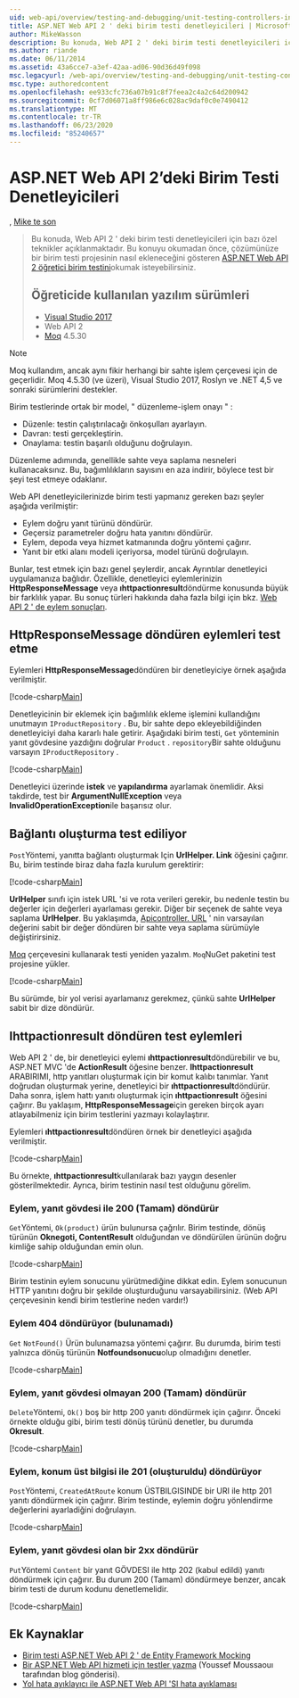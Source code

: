 ```yaml
---
uid: web-api/overview/testing-and-debugging/unit-testing-controllers-in-web-api
title: ASP.NET Web API 2 ' deki birim testi denetleyicileri | Microsoft Docs
author: MikeWasson
description: Bu konuda, Web API 2 ' deki birim testi denetleyicileri için bazı özel teknikler açıklanmaktadır. Bu konuyu okumadan önce öğretici birimini okumak isteyebilirsiniz...
ms.author: riande
ms.date: 06/11/2014
ms.assetid: 43a6cce7-a3ef-42aa-ad06-90d36d49f098
msc.legacyurl: /web-api/overview/testing-and-debugging/unit-testing-controllers-in-web-api
msc.type: authoredcontent
ms.openlocfilehash: ee933cfc736a07b91c8f7feea2c4a2c64d200942
ms.sourcegitcommit: 0cf7d06071a8ff986e6c028ac9daf0c0e7490412
ms.translationtype: MT
ms.contentlocale: tr-TR
ms.lasthandoff: 06/23/2020
ms.locfileid: "85240657"
---
```

# <a name="unit-testing-controllers-in-aspnet-web-api-2"></a>ASP.NET Web API 2’deki Birim Testi Denetleyicileri

, [Mike te son](https://github.com/MikeWasson)

> Bu konuda, Web API 2 ' deki birim testi denetleyicileri için bazı özel teknikler açıklanmaktadır. Bu konuyu okumadan önce, çözümünüze bir birim testi projesinin nasıl ekleneceğini gösteren [ASP.NET Web API 2 öğretici birim testini](unit-testing-with-aspnet-web-api.md)okumak isteyebilirsiniz.
>
> ## <a name="software-versions-used-in-the-tutorial"></a>Öğreticide kullanılan yazılım sürümleri
>
> - [Visual Studio 2017](https://visualstudio.microsoft.com/downloads/?utm_medium=microsoft&utm_source=docs.microsoft.com&utm_campaign=button+cta&utm_content=download+vs2017)
> - Web API 2
> - [Moq](https://github.com/Moq) 4.5.30

> [!NOTE]
> Moq kullandım, ancak aynı fikir herhangi bir sahte işlem çerçevesi için de geçerlidir. Moq 4.5.30 (ve üzeri), Visual Studio 2017, Roslyn ve .NET 4,5 ve sonraki sürümlerini destekler.

Birim testlerinde ortak bir model, &quot; düzenleme-işlem onayı &quot; :

- Düzenle: testin çalıştırılacağı önkoşulları ayarlayın.
- Davran: testi gerçekleştirin.
- Onaylama: testin başarılı olduğunu doğrulayın.

Düzenleme adımında, genellikle sahte veya saplama nesneleri kullanacaksınız. Bu, bağımlılıkların sayısını en aza indirir, böylece test bir şeyi test etmeye odaklanır.

Web API denetleyicilerinizde birim testi yapmanız gereken bazı şeyler aşağıda verilmiştir:

- Eylem doğru yanıt türünü döndürür.
- Geçersiz parametreler doğru hata yanıtını döndürür.
- Eylem, depoda veya hizmet katmanında doğru yöntemi çağırır.
- Yanıt bir etki alanı modeli içeriyorsa, model türünü doğrulayın.

Bunlar, test etmek için bazı genel şeylerdir, ancak Ayrıntılar denetleyici uygulamanıza bağlıdır. Özellikle, denetleyici eylemlerinizin **HttpResponseMessage** veya **ıhttpactionresult**döndürme konusunda büyük bir farklılık yapar. Bu sonuç türleri hakkında daha fazla bilgi için bkz. [Web API 2 ' de eylem sonuçları](../getting-started-with-aspnet-web-api/action-results.md).

## <a name="testing-actions-that-return-httpresponsemessage"></a>HttpResponseMessage döndüren eylemleri test etme

Eylemleri **HttpResponseMessage**döndüren bir denetleyiciye örnek aşağıda verilmiştir.

[!code-csharp[Main](unit-testing-controllers-in-web-api/samples/sample1.cs)]

Denetleyicinin bir eklemek için bağımlılık ekleme işlemini kullandığını unutmayın `IProductRepository` . Bu, bir sahte depo ekleyebildiğinden denetleyiciyi daha kararlı hale getirir. Aşağıdaki birim testi, `Get` yönteminin yanıt gövdesine yazdığını doğrular `Product` . `repository`Bir sahte olduğunu varsayın `IProductRepository` .

[!code-csharp[Main](unit-testing-controllers-in-web-api/samples/sample2.cs)]

Denetleyici üzerinde **istek** ve **yapılandırma** ayarlamak önemlidir. Aksi takdirde, test bir **ArgumentNullException** veya **InvalidOperationException**ile başarısız olur.

## <a name="testing-link-generation"></a>Bağlantı oluşturma test ediliyor

`Post`Yöntemi, yanıtta bağlantı oluşturmak Için **UrlHelper. Link** öğesini çağırır. Bu, birim testinde biraz daha fazla kurulum gerektirir:

[!code-csharp[Main](unit-testing-controllers-in-web-api/samples/sample3.cs)]

**UrlHelper** sınıfı için istek URL 'si ve rota verileri gerekir, bu nedenle testin bu değerler için değerleri ayarlaması gerekir. Diğer bir seçenek de sahte veya saplama **UrlHelper**. Bu yaklaşımda, [Apicontroller. URL](https://msdn.microsoft.com/library/system.web.http.apicontroller.url.aspx) ' nin varsayılan değerini sabit bir değer döndüren bir sahte veya saplama sürümüyle değiştirirsiniz.

[Moq](https://github.com/Moq) çerçevesini kullanarak testi yeniden yazalım. `Moq`NuGet paketini test projesine yükler.

[!code-csharp[Main](unit-testing-controllers-in-web-api/samples/sample4.cs)]

Bu sürümde, bir yol verisi ayarlamanız gerekmez, çünkü sahte **UrlHelper** sabit bir dize döndürür.

## <a name="testing-actions-that-return-ihttpactionresult"></a>Ihttpactionresult döndüren test eylemleri

Web API 2 ' de, bir denetleyici eylemi **ıhttpactionresult**döndürebilir ve bu, ASP.NET MVC 'de **ActionResult** öğesine benzer. **Ihttpactionresult** ARABIRIMI, http yanıtları oluşturmak için bir komut kalıbı tanımlar. Yanıt doğrudan oluşturmak yerine, denetleyici bir **ıhttpactionresult**döndürür. Daha sonra, işlem hattı yanıtı oluşturmak için **ıhttpactionresult** öğesini çağırır. Bu yaklaşım, **HttpResponseMessage**için gereken birçok ayarı atlayabilmeniz için birim testlerini yazmayı kolaylaştırır.

Eylemleri **ıhttpactionresult**döndüren örnek bir denetleyici aşağıda verilmiştir.

[!code-csharp[Main](unit-testing-controllers-in-web-api/samples/sample5.cs)]

Bu örnekte, **ıhttpactionresult**kullanılarak bazı yaygın desenler gösterilmektedir. Ayrıca, birim testinin nasıl test olduğunu görelim.

### <a name="action-returns-200-ok-with-a-response-body"></a>Eylem, yanıt gövdesi ile 200 (Tamam) döndürür

`Get`Yöntemi, `Ok(product)` ürün bulunursa çağrılır. Birim testinde, dönüş türünün **Oknegoti, ContentResult** olduğundan ve döndürülen ürünün doğru kimliğe sahip olduğundan emin olun.

[!code-csharp[Main](unit-testing-controllers-in-web-api/samples/sample6.cs)]

Birim testinin eylem sonucunu yürütmediğine dikkat edin. Eylem sonucunun HTTP yanıtını doğru bir şekilde oluşturduğunu varsayabilirsiniz. (Web API çerçevesinin kendi birim testlerine neden vardır!)

### <a name="action-returns-404-not-found"></a>Eylem 404 döndürüyor (bulunamadı)

`Get` `NotFound()` Ürün bulunamazsa yöntemi çağırır. Bu durumda, birim testi yalnızca dönüş türünün **Notfoundsonucu**olup olmadığını denetler.

[!code-csharp[Main](unit-testing-controllers-in-web-api/samples/sample7.cs)]

### <a name="action-returns-200-ok-with-no-response-body"></a>Eylem, yanıt gövdesi olmayan 200 (Tamam) döndürür

`Delete`Yöntemi, `Ok()` boş bir http 200 yanıtı döndürmek için çağırır. Önceki örnekte olduğu gibi, birim testi dönüş türünü denetler, bu durumda **Okresult**.

[!code-csharp[Main](unit-testing-controllers-in-web-api/samples/sample8.cs)]

### <a name="action-returns-201-created-with-a-location-header"></a>Eylem, konum üst bilgisi ile 201 (oluşturuldu) döndürüyor

`Post`Yöntemi, `CreatedAtRoute` konum ÜSTBILGISINDE bir URI ile http 201 yanıtı döndürmek için çağırır. Birim testinde, eylemin doğru yönlendirme değerlerini ayarladiğini doğrulayın.

[!code-csharp[Main](unit-testing-controllers-in-web-api/samples/sample9.cs)]

### <a name="action-returns-another-2xx-with-a-response-body"></a>Eylem, yanıt gövdesi olan bir 2xx döndürür

`Put`Yöntemi `Content` bir yanıt GÖVDESI ile http 202 (kabul edildi) yanıtı döndürmek için çağırır. Bu durum 200 (Tamam) döndürmeye benzer, ancak birim testi de durum kodunu denetlemelidir.

[!code-csharp[Main](unit-testing-controllers-in-web-api/samples/sample10.cs)]

## <a name="additional-resources"></a>Ek Kaynaklar

- [Birim testi ASP.NET Web API 2 ' de Entity Framework Mocking](mocking-entity-framework-when-unit-testing-aspnet-web-api-2.md)
- [Bir ASP.NET Web API hizmeti için testler yazma](https://docs.microsoft.com/archive/blogs/youssefm/writing-tests-for-an-asp-net-web-api-service) (Youssef Moussaouı tarafından blog gönderisi).
- [Yol hata ayıklayıcı ile ASP.NET Web API 'SI hata ayıklaması](https://blogs.msdn.com/b/webdev/archive/2013/04/04/debugging-asp-net-web-api-with-route-debugger.aspx)
